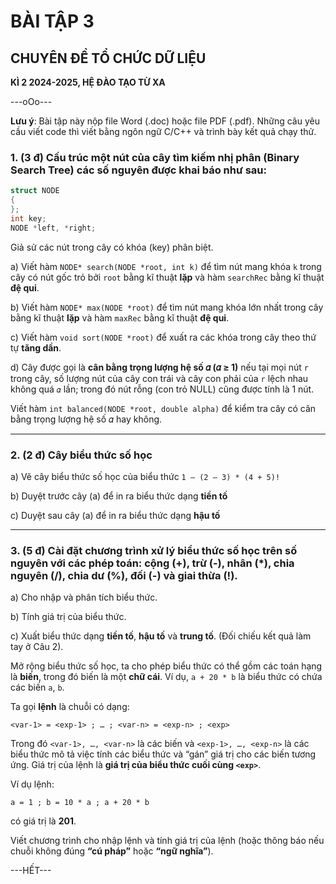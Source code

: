 # BÀI TẬP 3 

## CHUYÊN ĐỀ TỔ CHỨC DỮ LIỆU 

**KÌ 2 2024-2025, HỆ ĐÀO TẠO TỪ XA**

---oOo---

**Lưu ý**: Bài tập này nộp file Word (.doc) hoặc file PDF (.pdf). Những câu yêu cầu viết code thì viết bằng ngôn ngữ C/C++ và trình bày kết quả chạy thử.

### 1. (3 đ) Cấu trúc một nút của cây tìm kiếm nhị phân (Binary Search Tree) các số nguyên được khai báo như sau:
```cpp
struct NODE 
{ 
}; 
int key; 
NODE *left, *right;
```
Giả sử các nút trong cây có khóa (key) phân biệt.

a) Viết hàm `NODE* search(NODE *root, int k)` để tìm nút mang khóa `k` trong cây có nút gốc trỏ bởi `root` bằng kĩ thuật **lặp** và hàm `searchRec` bằng kĩ thuật **đệ qui**.

b) Viết hàm `NODE* max(NODE *root)` để tìm nút mang khóa lớn nhất trong cây bằng kĩ thuật **lặp** và hàm `maxRec` bằng kĩ thuật **đệ qui**.

c) Viết hàm `void sort(NODE *root)` để xuất ra các khóa trong cây theo thứ tự **tăng dần**.

d) Cây được gọi là **cân bằng trọng lượng hệ số 𝛼 (𝛼 ≥ 1)** nếu tại mọi nút `r` trong cây, số lượng nút của cây con trái và cây con phải của `r` lệch nhau không quá `𝛼` lần; trong đó nút rỗng (con trỏ NULL) cũng được tính là 1 nút.

Viết hàm `int balanced(NODE *root, double alpha)` để kiểm tra cây có cân bằng trọng lượng hệ số 𝛼 hay không.

---

### 2. (2 đ) Cây biểu thức số học

a) Vẽ cây biểu thức số học của biểu thức `1 – (2 – 3) * (4 + 5)!`

b) Duyệt trước cây (a) để in ra biểu thức dạng **tiền tố**

c) Duyệt sau cây (a) để in ra biểu thức dạng **hậu tố**

---

### 3. (5 đ) Cài đặt chương trình xử lý biểu thức số học trên số nguyên với các phép toán: cộng (+), trừ (-), nhân (*), chia nguyên (/), chia dư (%), đối (-) và giai thừa (!).

a) Cho nhập và phân tích biểu thức.  

b) Tính giá trị của biểu thức. 

c) Xuất biểu thức dạng **tiền tố**, **hậu tố** và **trung tố**. (Đối chiếu kết quả làm tay ở Câu 2).

Mở rộng biểu thức số học, ta cho phép biểu thức có thể gồm các toán hạng là **biến**, trong đó biến là một **chữ cái**. Ví dụ, `a + 20 * b` là biểu thức có chứa các biến `a`, `b`.  

Ta gọi **lệnh** là chuỗi có dạng:

`<var-1> = <exp-1> ; … ; <var-n> = <exp-n> ; <exp>`

Trong đó `<var-1>, …, <var-n>` là các biến và `<exp-1>, …, <exp-n>` là các biểu thức mô tả việc tính các biểu thức và “gán” giá trị cho các biến tương ứng. Giá trị của lệnh là **giá trị của biểu thức cuối cùng `<exp>`**. 

Ví dụ lệnh:

`a = 1 ; b = 10 * a ; a + 20 * b`

có giá trị là **201**.

Viết chương trình cho nhập lệnh và tính giá trị của lệnh (hoặc thông báo nếu chuỗi không đúng **“cú pháp”** hoặc **“ngữ nghĩa”**).

---HẾT---